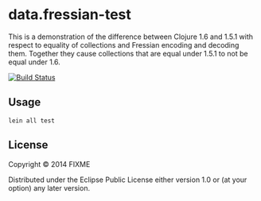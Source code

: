 # data.fressian-test

This is a demonstration of the difference between Clojure 1.6 and 1.5.1 with respect to equality of collections and Fressian encoding and decoding them. Together they cause collections that are equal under 1.5.1 to not be equal under 1.6.

[![Build Status](https://travis-ci.org/danielcompton/data.fressian-test.svg?branch=master)](https://travis-ci.org/danielcompton/data.fressian-test)

## Usage

    lein all test

## License

Copyright © 2014 FIXME

Distributed under the Eclipse Public License either version 1.0 or (at
your option) any later version.

